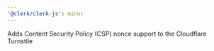 ```yaml
---
'@clerk/clerk-js': minor
---
```


Adds Content Security Policy (CSP) nonce support to the Cloudflare Turnstile
